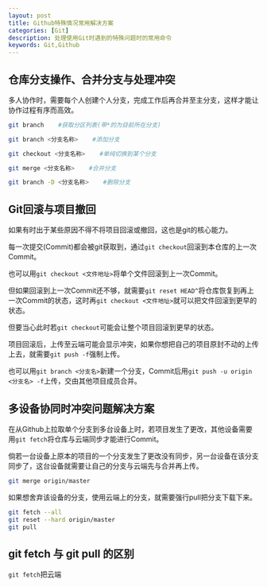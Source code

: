 ```yaml
---
layout: post
title: Github特殊情况常用解决方案
categories: [Git]
description: 处理使用Git时遇到的特殊问题时的常用命令
keywords: Git,Github
---
```


## 仓库分支操作、合并分支与处理冲突

多人协作时，需要每个人创建个人分支，完成工作后再合并至主分支，这样才能让协作过程有序而高效。

```sh
git branch    #获取分区列表(带*的为目前所在分支)

git branch <分支名称>    #添加分支

git checkout <分支名称>    #单纯切换到某个分支

git merge <分支名称>    #合并分支

git branch -D <分支名称>    #删除分支
```

## Git回滚与项目撤回

如果有时出于某些原因不得不将项目回滚或撤回，这也是git的核心能力。

每一次提交(Commit)都会被git获取到，通过`git checkout`回滚到本仓库的上一次Commit。

也可以用`git checkout <文件地址>`将单个文件回滚到上一次Commit。

但如果回滚到上一次Commit还不够，就需要`git reset HEAD^`将仓库恢复到再上一次Commit的状态，这时再`git checkout <文件地址>`就可以把文件回滚到更早的状态。

但要当心此时若`git checkout`可能会让整个项目回滚到更早的状态。

项目回滚后，上传至云端可能会显示冲突，如果你想把自己的项目原封不动的上传上去，就需要`git push -f`强制上传。

也可以用`git branch <分支名>`新建一个分支，Commit后用`git push -u origin <分支名> -f`上传，交由其他项目成员合并。

## 多设备协同时冲突问题解决方案

在从Github上拉取单个分支到多台设备上时，若项目发生了更改，其他设备需要用`git fetch`将仓库与云端同步才能进行Commit。

倘若一台设备上原本的项目的一个分支发生了更改没有同步，另一台设备在该分支同步了，这台设备就需要让自己的分支与云端先与合并再上传。
```sh
git merge origin/master
```

如果想舍弃该设备的分支，使用云端上的分支，就需要强行pull把分支下载下来。
```sh
git fetch --all
git reset --hard origin/master
git pull
```

## git fetch 与 git pull 的区别

`git fetch`把云端
